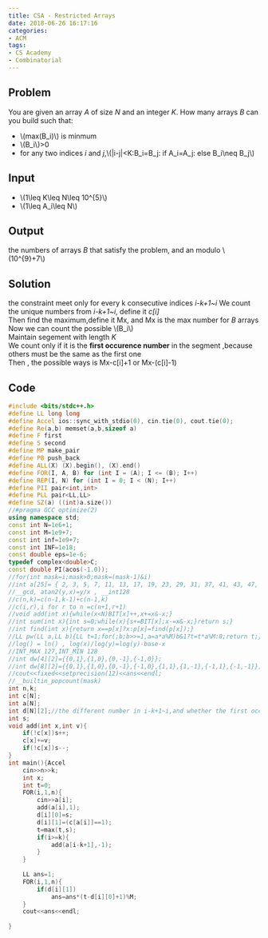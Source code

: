 ```yaml
---
title: CSA - Restricted Arrays
date: 2018-06-26 16:17:16
categories:
- ACM
tags:
- CS Academy
- Combinatorial
---
```

## Problem
You are given an array *A* of size *N* and an integer *K*. How many arrays *B*  can you build such that:
* \\(max(B_i)\\) is minmum
* \\(B_i\\)>0
* for any two indices *i* and *j*,\\(|i-j|<K:B_i=B_j\: if A_i=A_j\: else B_i\neq B_j\\)

<!--more-->

## Input 
* \\(1\leq K\leq N\leq 10^{5}\\)
* \\(1\leq A_i\leq N\\)

## Output 
the numbers of arrays *B* that satisfy the problem, and an modulo \\(10^{9}+7\\)



## Solution
the constraint meet only for every k consecutive indices  *i-k+1~i*
We count the unique numbers from *i-k+1~i*, define it *c[i]*  
Then find the maximum,define it Mx, and Mx is the max number for *B* arrays  
Now we can count the possible \\(B_i\\)  
Maintain segement with length *K*  
We count only if it is the **first occurence number** in the segment ,because others must be the same as the first one  
Then , the possible ways is Mx-c[i]+1 or Mx-(c[i]-1)  

## Code
```cpp
#include <bits/stdc++.h>
#define LL long long
#define Accel ios::sync_with_stdio(0), cin.tie(0), cout.tie(0);
#define Re(a,b) memset(a,b,sizeof a)
#define F first
#define S second
#define MP make_pair
#define PB push_back
#define ALL(X) (X).begin(), (X).end()
#define FOR(I, A, B) for (int I = (A); I <= (B); I++)
#define REP(I, N) for (int I = 0; I < (N); I++)
#define PII pair<int,int>
#define PLL pair<LL,LL>
#define SZ(a) ((int)a.size())
//#pragma GCC optimize(2)
using namespace std;
const int N=1e6+1;
const int M=1e9+7;
const int inf=1e9+7;
const int INF=1e18;
const double eps=1e-6;
typedef complex<double>C;
const double PI(acos(-1.0));
//for(int mask=i;mask>0;mask=(mask-1)&i)
//int a[25]= { 2, 3, 5, 7, 11, 13, 17, 19, 23, 29, 31, 37, 41, 43, 47, 53, 59, 61, 67, 71, 73, 79, 83, 89, 97 };
//__gcd, atan2(y,x)=y/x , __int128
//c(n,k)=c(n-1,k-1)+c(n-1,k)
//c(i,r),i for r to n =c(n+1,r+1)
//void add(int x){while(x<N)BIT[x]++,x+=x&-x;}
//int sum(int x){int s=0;while(x){s+=BIT[x];x-=x&-x;}return s;}
//int find(int x){return x==p[x]?x:p[x]=find(p[x]);}
//LL pw(LL a,LL b){LL t=1;for(;b;b>>=1,a=a*a%M)b&1?t=t*a%M:0;return t;}
//log() = ln() , log(x)/log(y)=log(y)-base-x
//INT_MAX 127,INT_MIN 128
//int dw[4][2]={{0,1},{1,0},{0,-1},{-1,0}};
//int dw[8][2]={{0,1},{1,0},{0,-1},{-1,0},{1,1},{1,-1},{-1,1},{-1,-1}};
//cout<<fixed<<setprecision(12)<<ans<<endl;
//__builtin_popcount(mask)
int n,k;
int c[N];
int a[N];
int d[N][2];//the different number in i-k+1~i,and whether the first occurance or not
int s;
void add(int x,int v){
	if(!c[x])s++;
	c[x]+=v;
	if(!c[x])s--;
}
int main(){Accel
	cin>>n>>k;
	int x;
	int t=0;
	FOR(i,1,n){
		cin>>a[i];
		add(a[i],1);
		d[i][0]=s;
		d[i][1]=(c[a[i]]==1);
		t=max(t,s);
		if(i>=k){
			add(a[i-k+1],-1);
		}
	}
	
	LL ans=1;
	FOR(i,1,n){
		if(d[i][1])
			ans=ans*(t-d[i][0]+1)%M;
	}
	cout<<ans<<endl;
	
}
```